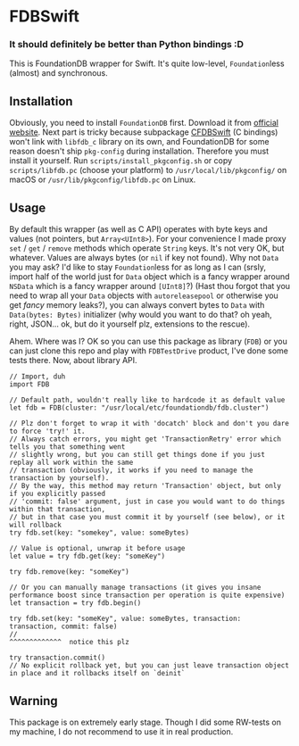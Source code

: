 # FDBSwift
### It should definitely be better than Python bindings :D

This is FoundationDB wrapper for Swift. It's quite low-level, `Foundation`less (almost) and synchronous.

## Installation

Obviously, you need to install `FoundationDB` first. Download it from [official website](https://www.foundationdb.org/download/). Next part is tricky because subpackage [CFDBSwift](https://github.com/kirilltitov/CFDBSwift) (C bindings) won't link with `libfdb_c` library on its own, and FoundationDB for some reason doesn't ship `pkg-config` during installation. Therefore you must install it yourself. Run `scripts/install_pkgconfig.sh` or copy `scripts/libfdb.pc` (choose your platform) to `/usr/local/lib/pkgconfig/` on macOS or `/usr/lib/pkgconfig/libfdb.pc` on Linux.

## Usage

By default this wrapper (as well as C API) operates with byte keys and values (not pointers, but `Array<UInt8>`). For your convenience I made proxy `set` / `get` / `remove` methods which operate `String` keys. It's not very OK, but whatever. Values are always bytes (or `nil` if key not found). Why not `Data` you may ask? I'd like to stay `Foundation`less for as long as I can (srsly, import half of the world just for `Data` object which is a fancy wrapper around `NSData` which is a fancy wrapper around `[UInt8]`?) (Hast thou forgot that you need to wrap all your `Data` objects with `autoreleasepool` or otherwise you get _fancy_ memory leaks?), you can always convert bytes to `Data` with `Data(bytes: Bytes)` initializer (why would you want to do that? oh yeah, right, JSON... ok, but do it yourself plz, extensions to the rescue).

Ahem. Where was I? OK so you can use this package as library (`FDB`) or you can just clone this repo and play with `FDBTestDrive` product, I've done some tests there. Now, about library API.

    // Import, duh
    import FDB

    // Default path, wouldn't really like to hardcode it as default value
    let fdb = FDB(cluster: "/usr/local/etc/foundationdb/fdb.cluster")

    // Plz don't forget to wrap it with 'docatch' block and don't you dare to force 'try!' it.
    // Always catch errors, you might get 'TransactionRetry' error which tells you that something went
    // slightly wrong, but you can still get things done if you just replay all work within the same
    // transaction (obviously, it works if you need to manage the transaction by yourself).
    // By the way, this method may return 'Transaction' object, but only if you explicitly passed
    // 'commit: false' argument, just in case you would want to do things within that transaction,
    // but in that case you must commit it by yourself (see below), or it will rollback
    try fdb.set(key: "somekey", value: someBytes)

    // Value is optional, unwrap it before usage
    let value = try fdb.get(key: "someKey")

    try fdb.remove(key: "someKey")

    // Or you can manually manage transactions (it gives you insane performance boost since transaction per operation is quite expensive)
    let transaction = try fdb.begin()

    try fdb.set(key: "someKey", value: someBytes, transaction: transaction, commit: false)
    //                                                                      ^^^^^^^^^^^^^  notice this plz

    try transaction.commit()
    // No explicit rollback yet, but you can just leave transaction object in place and it rollbacks itself on `deinit`


## Warning

This package is on extremely early stage. Though I did some RW-tests on my machine, I do not recommend to use it in real production.
